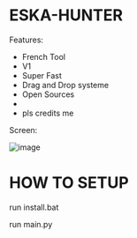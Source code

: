 # ESKA-HUNTER

Features:
- French Tool
- V1
- Super Fast
- Drag and Drop systeme
- Open Sources
- 
- pls credits me 


Screen: 

![image](https://github.com/user-attachments/assets/3aa87119-2c35-410e-b6de-66885ad15837)

# HOW TO SETUP

run install.bat

run main.py
